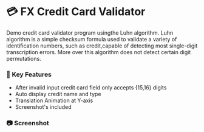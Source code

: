 # :credit_card: FX Credit Card Validator 

Demo credit card validator program usingthe Luhn algorithm. 
Luhn algorithm is a simple checksum formula used to validate a variety of identification numbers, 
such as credit,capable of detecting most single-digit transcription errors. More over
this algorithm does not detect certain digit permutations.

### :key: Key Features 
- After invalid input credit card field only accepts {15,16} digits
- Auto display credit name and type
- Translation Animation at Y-axis
- Screenshot's included

### :camera: Screenshot
 
